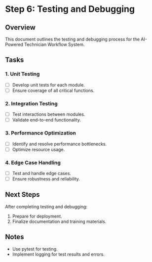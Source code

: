 # Step 6: Testing and Debugging

## Overview
This document outlines the testing and debugging process for the AI-Powered Technician Workflow System.

## Tasks

### 1. Unit Testing
- [ ] Develop unit tests for each module.
- [ ] Ensure coverage of all critical functions.

### 2. Integration Testing
- [ ] Test interactions between modules.
- [ ] Validate end-to-end functionality.

### 3. Performance Optimization
- [ ] Identify and resolve performance bottlenecks.
- [ ] Optimize resource usage.

### 4. Edge Case Handling
- [ ] Test and handle edge cases.
- [ ] Ensure robustness and reliability.

## Next Steps
After completing testing and debugging:
1. Prepare for deployment.
2. Finalize documentation and training materials.

## Notes
- Use pytest for testing.
- Implement logging for test results and errors. 